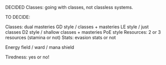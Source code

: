 DECIDED
Classes:
	going with classes, not classless systems.



TO DECIDE:
	
Classes:
	dual masteries GD style / classes + masteries LE style / just classes D2 style / shallow classes + masteries PoE style
Resources:
	2 or 3 resources (stamina or not)
Stats:
	evasion stats or not

Energy field / ward / mana shield

Tiredness:
	yes or no!
